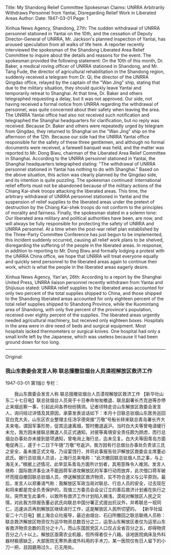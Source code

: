 Title: My Shandong Relief Committee Spokesman Claims: UNRRA Arbitrarily Withdraws Personnel from Yantai, Disregarding Relief Work in Liberated Areas
Author:
Date: 1947-03-01
Page: 1

Xinhua News Agency, Shandong, 27th: The sudden withdrawal of UNRRA personnel stationed in Yantai on the 10th, and the cessation of Deputy Director-General of UNRRA, Mr. Jackson's planned inspection of Yantai, has aroused speculation from all walks of life here. A reporter recently interviewed the spokesman of the Shandong Liberated Area Relief Committee to inquire about the details and reasons for the event. The spokesman provided the following statement: On the 10th of this month, Dr. Baker, a medical roving officer of UNRRA stationed in Shandong, and Mr. Tang Fude, the director of agricultural rehabilitation in the Shandong region, suddenly received a telegram from Dr. Qi, the director of the UNRRA Qingdao office, relayed by the captain of the "Wan Jing" ship, stating that due to the military situation, they should quickly leave Yantai and temporarily retreat to Shanghai. At that time, Dr. Baker and others telegraphed requesting a delay, but it was not approved. Our side, not having received a formal notice from UNRRA regarding the withdrawal of personnel, was quite concerned about their safety when leaving the area. The UNRRA Yantai office had also not received such notification and telegraphed the Shanghai headquarters for clarification, but no reply was received. Because Dr. Baker and others were repeatedly urged by telegram from Qingdao, they returned to Shanghai on the "Wan Jing" ship on the afternoon of the 12th. Because our side had the UNRRA Yantai office responsible for the safety of these three gentlemen, and although no formal documents were received, a farewell banquet was held, and the matter was reported to Mr. Dong Biwu, chairman of the Liberated Area Relief Committee in Shanghai. According to the UNRRA personnel stationed in Yantai, the Shanghai headquarters telegraphed stating: "The withdrawal of UNRRA personnel stationed in Yantai has nothing to do with Shanghai." Based on the above situation, this action was clearly planned by the Qingdao side, and its intention is quite puzzling. The spokesman continued: International relief efforts must not be abandoned because of the military actions of the Chiang Kai-shek troops attacking the liberated areas. This time, the arbitrary withdrawal of UNRRA personnel stationed in Yantai and the suspension of relief supplies to the liberated areas under the pretext of destruction by the Chiang Kai-shek troops do not conform to the principles of morality and fairness. Finally, the spokesman stated in a solemn tone: Our liberated area military and political authorities have been, are now, and will always be fully responsible for protecting the safety of UNRRA and UNRRA personnel. At a time when the post-war relief plan established by the Three-Party Committee Conference has just begun to be implemented, this incident suddenly occurred, causing all relief work plans to be shelved, disregarding the suffering of the people in the liberated areas. In response, in addition to reporting to Mr. Dong Biwu and formally lodging a protest with the UNRRA China office, we hope that UNRRA will treat everyone equally and quickly send personnel to the liberated areas again to continue their work, which is what the people in the liberated areas eagerly desire.

Xinhua News Agency, Yan'an, 26th: According to a report by the Shanghai United Press, UNRRA liaison personnel recently withdrawn from Yantai and Shijiusuo stated: UNRRA relief supplies to the liberated areas accounted for only two percent of the total supplies shipped to China, and those shipped to the Shandong liberated areas accounted for only eighteen percent of the total relief supplies shipped to Shandong Province, while the Kuomintang area of Shandong, with only five percent of the province's population, received over eighty percent of the supplies. The liberated areas urgently needed agricultural machinery, but received only eighteen boxes. Hospitals in the area were in dire need of beds and surgical equipment. Most hospitals lacked thermometers or surgical knives. One hospital had only a small knife left by the Japanese, which was useless because it had been ground down for too long.



<hr /> 

Original: 


### 我山东救委会发言人称  联总擅撤驻烟台人员漠视解放区救济工作

1947-03-01
第1版()
专栏：

　　我山东救委会发言人称
    联总擅撤驻烟台人员漠视解放区救济工作
    【新华社山东二十七日电】联总驻烟台人员突于十日奉命匆匆撤退、联总副署长杰克逊等亦停止来烟巡察一事，引起此间各界纷纷猜测。记者顷特走访山东解放区救委会发言人，询问经过详情及其原因，承蒙发表谈话如下：本月十日联总驻烟山东医务巡回官白克大夫，山东区农业整理主任汤孚德突接“万敬”号船长转来联总青岛署长齐大夫来电，谓因军事形势，促其迅速离烟，暂时撤退返沪。当时白大夫等曾电请缓行未允，我方因未接联总撤退人员正式通知，对彼等离境安全责任颇为顾虑，而行总烟台办事处亦未接到是项通知，曾电询上海行总，迄未见复。白大夫等因青岛方面电促再三，遂于十二日下午随“万敬”号返沪。我方因有行总烟台办事处负责该三氏之安全，虽未接正式文电，乃设宴饯行，并将此事报告驻沪解放区救委会主席董必武氏。据行总驻烟人员谈，上海行总来电称：“此次撤回联总驻烟人员之事，与上海无关。”根据上述情况，此举显系青岛方面所计划者，其用意殊令人难测。发言人继称：国际救济事业决不能因蒋军进攻解放区的军事行动而放弃，此次借口蒋军破坏而擅自撤回联总驻烟人员，停送解放区救济物资，实不符合道义与公平原则。最后，发言人以郑重语气称：我解放区军政当局对联总、行总人员的安全，过去现在和将来都是完全负责保护的。现值三方委员会会议订立的善后救济计划甫在执行之际，突然发生此事件，以致所有救济工作计划陷入搁浅，漠视对解放区人民之灾情，对此我方除报告董必武氏向联总中国分署正式提出抗议外，并希联总一视同仁，迅速派员再到解放区继续进行工作，这是解放区人民所切望的。
    【新华社延安二十六日电】据上海合众社报导，最近由烟台、石臼所撤回之联总联络人员称：联总救济解放区物资仅为运华物资总数百分之二，运至山东解放区者仅为运至山东省救济物资总数的百分之十八，而山东国民党区人口仅占全省百分之五，却得物资百分之八十以上。解放区亟需农业机器，但所得者仅十八箱。该地医院病床及外科器材极感缺乏，大部医院无寒热表或外科用的手术刀，某一医院仅有日人留下的小刀一把，且因磨用过久，已无用处。
